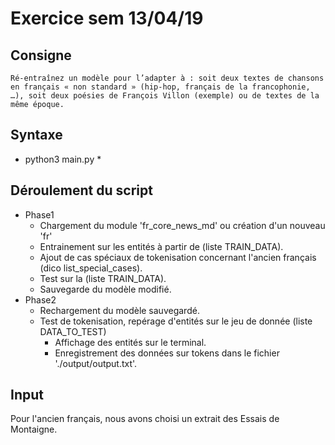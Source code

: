 # Exercice sem 13/04/19

## Consigne

`Ré-entraînez un modèle pour l’adapter à : soit deux textes de chansons en français « non standard » (hip-hop, français de la francophonie, …), soit deux poésies de François Villon (exemple) ou de textes de la même époque.`

## Syntaxe

* python3 main.py *

## Déroulement du script

- Phase1
    - Chargement du module 'fr_core_news_md' ou création d'un nouveau 'fr'
    - Entrainement sur les entités à partir de (liste TRAIN_DATA).
    - Ajout de cas spéciaux de tokenisation concernant l'ancien français (dico list_special_cases).
    - Test sur la (liste TRAIN_DATA).
    - Sauvegarde du modèle modifié.
- Phase2
    - Rechargement du modèle sauvegardé.
    - Test de tokenisation, repérage d'entités sur le jeu de donnée (liste DATA_TO_TEST)
        - Affichage des entités sur le terminal.
        - Enregistrement des données sur tokens dans le fichier './output/output.txt'.

## Input

Pour l'ancien français, nous avons choisi un extrait des Essais de Montaigne.